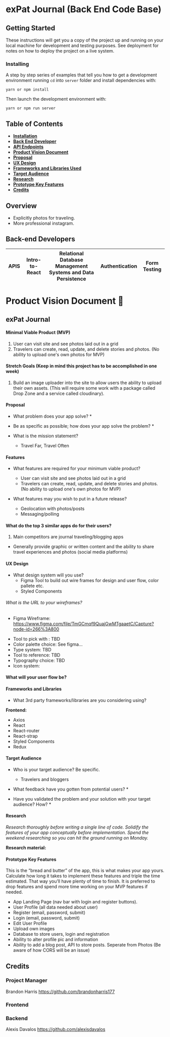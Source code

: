 # exPat Journal (Back End Code Base)
## Getting Started

These instructions will get you a copy of the project up and running on your local machine for development and testing purposes. See deployment for notes on how to deploy the project on a live system.

### Installing

A step by step series of examples that tell you how to get a development environment running
`cd` into `server` folder and install dependencies with:

```
yarn or npm install
```

Then launch the development environment with: 

```
yarn or npm run server
```
## Table of Contents
- **[Installation](#installing)**<br>
- **[Back End Developer](#backend-developers)**<br>
- **[API Endpoints](#api-endpoints)**<br>
- **[Product Vision Document](#exPat-Journal)**<br>
- **[Proposal](#proposal)**<br>
- **[UX Design](#ux-design)**<br>
- **[Frameworks and Libraries Used](#frameworks-and-libraries)**<br>
- **[Target Audience](#target-audience)**<br>
- **[Research](#research)**<br>
- **[Prototype Key Features](#prototype-key-features)**<br>
- **[Credits](#credits)**<br>

## <a name='overview'></a>Overview
- Explicitly photos for traveling. 
- More professional instagram.

## Back-end Developers
APIS | Intro-to-React| Relational Database Management Systems and Data Persistence | Authentication | Form Testing
| --------------------- | ---------------------- | --------------------- | -------------------- | ------------ |

# Product Vision Document :tada:

## exPat Journal


#### Minimal Viable Product (MVP)

1. User can visit site and see photos laid out in a grid
2. Travelers can create, read, update, and delete stories and photos. (No ability to upload one's own photos for MVP)

#### Stretch Goals (Keep in mind this project has to be accomplished in one week)
1. Build an image uploader into the site to allow users the ability to upload their own assets. (This will require some work with a package called Drop Zone and a service called cloudinary).

#### Proposal
- What problem does your app solve?
  * 

- Be as specific as possible; how does your app solve the problem?
  * 
- What is the mission statement? 
  * Travel Far, Travel Often


#### Features
- What features are required for your minimum viable product?
  * User can visit site and see photos laid out in a grid  
  * Travelers can create, read, update, and delete stories and photos. (No ability to upload one's own photos for MVP)

- What features may you wish to put in a future release?
  * Geolocation with photos/posts
  * Messaging/polling 

#### What do the top 3 similar apps do for their users?
1. Main competitors are journal traveling/blogging apps
* Generally provide graphic or written content and the ability to share travel experiences and photos (social media platforms) 




#### UX Design
- What design system will you use?
  * Figma Tool to build out wire frames for design and user flow, color pallete etc.
  * Styled Components
  
###### What is the URL to your wireframes?
 - Figma Wireframe: https://www.figma.com/file/TmGCmqf9QuajGwMTgaaetC/Capture?node-id=266%3A800

  * Tool to pick with : TBD
  * Color palette choice: See figma...
  * Type system: TBD
  * Tool to reference: TBD
  * Typography choice: TBD
  * Icon system:


#### What will your user flow be?


#### Frameworks and Libraries
- What 3rd party frameworks/libraries are you considering using?

**Frontend:**
- Axios
- React
- React-router
- React-strap
- Styled Components
- Redux

#### Target Audience

- Who is your target audience? Be specific.
  * Travelers and bloggers

- What feedback have you gotten from potential users?
  * 

- Have you validated the problem and your solution with your target audience? How?
  *  

#### Research
_Research thoroughly before writing a single line of code. Solidify the features of your app conceptually before implementation. Spend the weekend researching so you can hit the ground running on Monday._

**Research material:**



#### Prototype Key Features
This is the “bread and butter” of the app, this is what makes your app yours. Calculate how long it takes to implement these features and triple the time estimated. That way you’ll have plenty of time to finish. It is preferred to drop features and spend more time working on your MVP features if needed.

- App Landing Page (nav bar with login and register buttons).
- User Profile (all data needed about user)
- Register (email, password, submit)
- Login (email, password, submit)
- Edit User Profile
- Upload own images 
- Database to store users, login and registration
- Ability to alter profile pic and information
- Ability to add a blog post, API to store posts. Seperate from Photos (Be aware of how CORS will be an issue)


## Credits
### Project Manager
Brandon Harris https://github.com/brandonharris177 <br>

### Frontend


### Backend
Alexis Davalos https://github.com/alexisdavalos <br>

